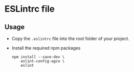 # ESLintrc file

## Usage

- Copy the `.eslintrc` file into the root folder of your project.
- Install the required npm packages

    ```
    npm install --save-dev \
        eslint-config-agco \
        eslint
    ```
